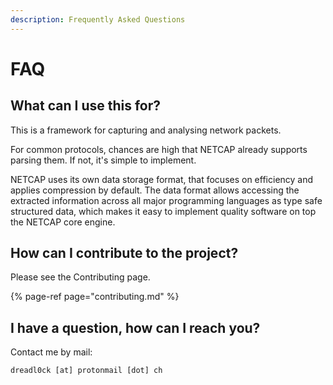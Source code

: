 ```yaml
---
description: Frequently Asked Questions
---
```


# FAQ

## What can I use this for?

This is a framework for capturing and analysing network packets.

For common protocols, chances are high that NETCAP already supports parsing them. If not, it's simple to implement.

NETCAP uses its own data storage format, that focuses on efficiency and applies compression by default. The data format allows accessing the extracted information across all major programming languages as type safe structured data, which makes it easy to implement quality software on top the NETCAP core engine.

## How can I contribute to the project?

Please see the Contributing page.

{% page-ref page="contributing.md" %}

## I have a question, how can I reach you?

Contact me by mail:

```text
dreadl0ck [at] protonmail [dot] ch
```



